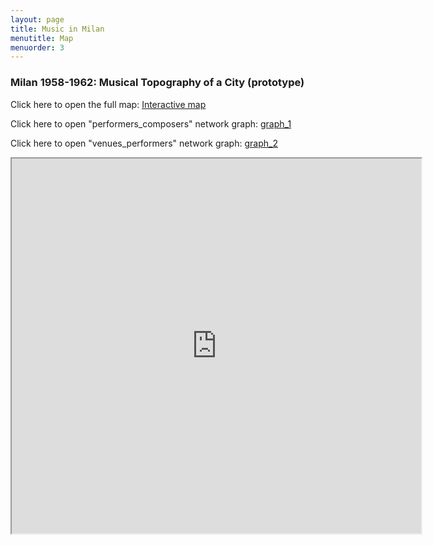 ```yaml
---
layout: page
title: Music in Milan
menutitle: Map
menuorder: 3
---
```


### Milan 1958-1962: Musical Topography of a City (prototype)

Click here to open the full map: [Interactive map](https://martinnicastro.github.io/export_2.html)

Click here to open "performers_composers" network graph: [graph_1](https://martinnicastro.github.io/compositori_musicisti3.svg)

Click here to open "venues_performers" network graph: [graph_2](martinnicastro.github.io/spazi_musicisti_nomi.svg)

<iframe src="https://martinnicastro.github.io/export_2.html" width="130%" height="600"></iframe>

